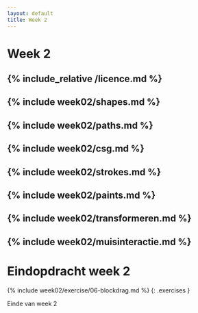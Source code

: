```yaml
---
layout: default
title: Week 2
---
```

# Week 2
{% include_relative /licence.md %}
---
{% include week02/shapes.md %}
---
{% include week02/paths.md %}
---
{% include week02/csg.md %}
---
{% include week02/strokes.md %}
---
{% include week02/paints.md %}
---
{% include week02/transformeren.md %}
---
{% include week02/muisinteractie.md %}
---

# Eindopdracht week 2

{% include week02/exercise/06-blockdrag.md %}
{: .exercises }


Einde van week 2